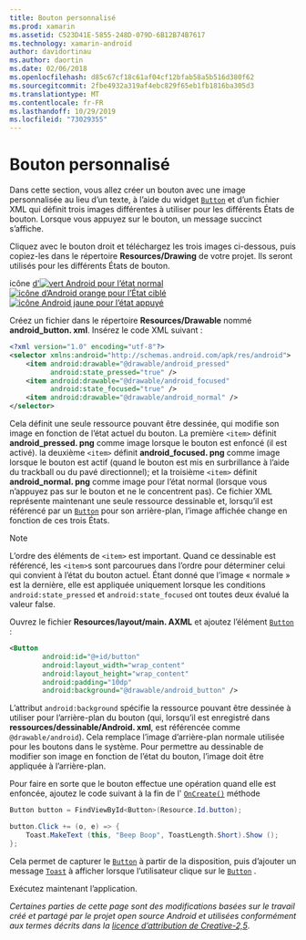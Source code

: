 ```yaml
---
title: Bouton personnalisé
ms.prod: xamarin
ms.assetid: C523D41E-5855-248D-079D-6B12B74B7617
ms.technology: xamarin-android
author: davidortinau
ms.author: daortin
ms.date: 02/06/2018
ms.openlocfilehash: d85c67cf18c61af04cf12bfab58a5b516d380f62
ms.sourcegitcommit: 2fbe4932a319af4ebc829f65eb1fb1816ba305d3
ms.translationtype: MT
ms.contentlocale: fr-FR
ms.lasthandoff: 10/29/2019
ms.locfileid: "73029355"
---
```

# <a name="custom-button"></a>Bouton personnalisé

Dans cette section, vous allez créer un bouton avec une image personnalisée au lieu d’un texte, à l’aide du widget [`Button`](xref:Android.Widget.Button) et d’un fichier XML qui définit trois images différentes à utiliser pour les différents États de bouton. Lorsque vous appuyez sur le bouton, un message succinct s’affiche.

Cliquez avec le bouton droit et téléchargez les trois images ci-dessous, puis copiez-les dans le répertoire **Resources/Drawing** de votre projet. Ils seront utilisés pour les différents États de bouton.

 icône [d'![vert Android pour l’état normal](custom-button-images/android-normal.png)](custom-button-images/android-normal.png#lightbox) [![icône d’Android orange pour l’État ciblé](custom-button-images/android-focused.png)](custom-button-images/android-focused.png#lightbox) [![icône Android jaune pour l’état appuyé](custom-button-images/android-pressed.png)](custom-button-images/android-pressed.png#lightbox)

Créez un fichier dans le répertoire **Resources/Drawable** nommé **android_button. xml**. Insérez le code XML suivant :

```xml
<?xml version="1.0" encoding="utf-8"?>
<selector xmlns:android="http://schemas.android.com/apk/res/android">
    <item android:drawable="@drawable/android_pressed"
          android:state_pressed="true" />
    <item android:drawable="@drawable/android_focused"
          android:state_focused="true" />
    <item android:drawable="@drawable/android_normal" />
</selector>
```

Cela définit une seule ressource pouvant être dessinée, qui modifie son image en fonction de l’état actuel du bouton. La première `<item>` définit **android_pressed. png** comme image lorsque le bouton est enfoncé (il est activé). la deuxième `<item>` définit **android_focused. png** comme image lorsque le bouton est actif (quand le bouton est mis en surbrillance à l’aide du trackball ou du pavé directionnel); et la troisième `<item>` définit **android_normal. png** comme image pour l’état normal (lorsque vous n’appuyez pas sur le bouton et ne le concentrent pas). Ce fichier XML représente maintenant une seule ressource dessinable et, lorsqu’il est référencé par un [`Button`](xref:Android.Widget.Button) pour son arrière-plan, l’image affichée change en fonction de ces trois États.

> [!NOTE]
> L’ordre des éléments de `<item>` est important. Quand ce dessinable est référencé, les `<item>`s sont parcourues dans l’ordre pour déterminer celui qui convient à l’état du bouton actuel.
> Étant donné que l’image « normale » est la dernière, elle est appliquée uniquement lorsque les conditions `android:state_pressed` et `android:state_focused` ont toutes deux évalué la valeur false.

Ouvrez le fichier **Resources/layout/main. AXML** et ajoutez l’élément [`Button`](xref:Android.Widget.Button) :

```xml
<Button
        android:id="@+id/button"
        android:layout_width="wrap_content"
        android:layout_height="wrap_content"
        android:padding="10dp"
        android:background="@drawable/android_button" />
```

L’attribut `android:background` spécifie la ressource pouvant être dessinée à utiliser pour l’arrière-plan du bouton (qui, lorsqu’il est enregistré dans **ressources/dessinable/Android. xml**, est référencée comme `@drawable/android`). Cela remplace l’image d’arrière-plan normale utilisée pour les boutons dans le système. Pour permettre au dessinable de modifier son image en fonction de l’état du bouton, l’image doit être appliquée à l’arrière-plan.

Pour faire en sorte que le bouton effectue une opération quand elle est enfoncée, ajoutez le code suivant à la fin de l' [`OnCreate()`](xref:Android.App.Activity.OnCreate*)
méthode

```csharp
Button button = FindViewById<Button>(Resource.Id.button);

button.Click += (o, e) => {
    Toast.MakeText (this, "Beep Boop", ToastLength.Short).Show ();
};
```

Cela permet de capturer le [`Button`](xref:Android.Widget.Button) à partir de la disposition, puis d’ajouter un message [`Toast`](xref:Android.Widget.Toast) à afficher lorsque l’utilisateur clique sur le [`Button`](xref:Android.Widget.Button) .

Exécutez maintenant l’application.

*Certaines parties de cette page sont des modifications basées sur le travail créé et partagé par le projet open source Android et utilisées conformément aux termes décrits dans la*
[*licence d’attribution de Creative-2,5*](https://creativecommons.org/licenses/by/2.5/).
